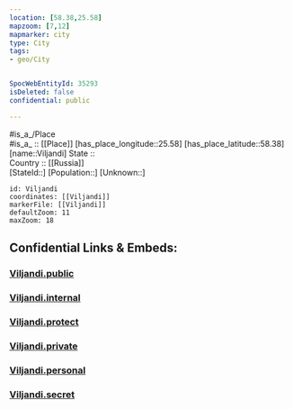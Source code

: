 ```yaml
---
location: [58.38,25.58] 
mapzoom: [7,12] 
mapmarker: city 
type: City
tags:
- geo/City


SpocWebEntityId: 35293
isDeleted: false
confidential: public

---
```

#is_a_/Place  
#is_a_ :: [[Place]] 
[has_place_longitude::25.58] 
[has_place_latitude::58.38] 
[name::Viljandi] 
State ::  
Country :: [[Russia]]  
[StateId::] 
[Population::] 
[Unknown::] 


```leaflet
id: Viljandi
coordinates: [[Viljandi]] 
markerFile: [[Viljandi]] 
defaultZoom: 11 
maxZoom: 18
```


## Confidential Links & Embeds: 

### [Viljandi.public](/_public/\Earth\Continent\Europe\Europe~North\Estonia\Counties~Estonia\Viljandi\CityViljandi.public.md) 

### [Viljandi.internal](/_internal/\Earth\Continent\Europe\Europe~North\Estonia\Counties~Estonia\Viljandi\CityViljandi.internal.md) 

### [Viljandi.protect](/_protect/\Earth\Continent\Europe\Europe~North\Estonia\Counties~Estonia\Viljandi\CityViljandi.protect.md) 

### [Viljandi.private](/_private/\Earth\Continent\Europe\Europe~North\Estonia\Counties~Estonia\Viljandi\CityViljandi.private.md) 

### [Viljandi.personal](/_personal/\Earth\Continent\Europe\Europe~North\Estonia\Counties~Estonia\Viljandi\CityViljandi.personal.md) 

### [Viljandi.secret](/_secret/\Earth\Continent\Europe\Europe~North\Estonia\Counties~Estonia\Viljandi\CityViljandi.secret.md)

